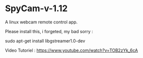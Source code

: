 # SpyCam-v-1.12
A linux webcam remote control app.

Please install this, i forgeted, my bad sorry :

sudo apt-get install libgstreamer1.0-dev

Video Tutoriel : https://www.youtube.com/watch?v=TOB2zYk_6cA
